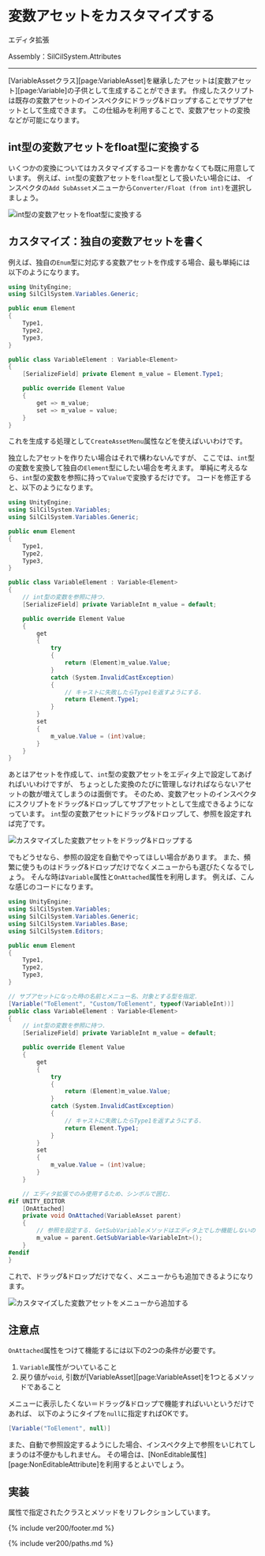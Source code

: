 # 変数アセットをカスタマイズする

エディタ拡張

Assembly：SilCilSystem.Attributes

---

[VariableAssetクラス][page:VariableAsset]を継承したアセットは[変数アセット][page:Variable]の子供として生成することができます。
作成したスクリプトは既存の変数アセットのインスペクタにドラッグ&ドロップすることでサブアセットとして生成できます。
この仕組みを利用することで、変数アセットの変換などが可能になります。

## int型の変数アセットをfloat型に変換する

いくつかの変換についてはカスタマイズするコードを書かなくても既に用意しています。
例えば、`int`型の変数アセットを`float`型として扱いたい場合には、
インスペクタの`Add SubAsset`メニューから`Converter/Float (from int)`を選択しましょう。

![int型の変数アセットをfloat型に変換する][fig:VariableAttribute_ToFloat]

## カスタマイズ：独自の変数アセットを書く

例えば、独自の`Enum`型に対応する変数アセットを作成する場合、最も単純には以下のようになります。

```cs
using UnityEngine;
using SilCilSystem.Variables.Generic;

public enum Element
{
    Type1,
    Type2,
    Type3,
}

public class VariableElement : Variable<Element>
{
    [SerializeField] private Element m_value = Element.Type1;

    public override Element Value
    {
        get => m_value;
        set => m_value = value;
    }
}
```

これを生成する処理として`CreateAssetMenu`属性などを使えばいいわけです。

独立したアセットを作りたい場合はそれで構わないんですが、
ここでは、`int`型の変数を変換して独自の`Element`型にしたい場合を考えます。
単純に考えるなら、`int`型の変数を参照に持って`Value`で変換するだけです。
コードを修正すると、以下のようになります。

```cs
using UnityEngine;
using SilCilSystem.Variables;
using SilCilSystem.Variables.Generic;

public enum Element
{
    Type1,
    Type2,
    Type3,
}

public class VariableElement : Variable<Element>
{
    // int型の変数を参照に持つ.
    [SerializeField] private VariableInt m_value = default;

    public override Element Value
    {
        get
        {
            try
            {
                return (Element)m_value.Value;
            }
            catch (System.InvalidCastException)
            {
                // キャストに失敗したらType1を返すようにする.
                return Element.Type1;
            }
        }
        set
        {
            m_value.Value = (int)value;
        }
    }
}
```

あとはアセットを作成して、`int`型の変数アセットをエディタ上で設定してあげればいいわけですが、
ちょっとした変換のたびに管理しなければならないアセットの数が増えてしまうのは面倒です。
そのため、変数アセットのインスペクタにスクリプトをドラッグ&ドロップしてサブアセットとして生成できるようになっています。
`int`型の変数アセットにドラッグ&ドロップして、参照を設定すれば完了です。

![カスタマイズした変数アセットをドラッグ&ドロップする][fig:VariableAttribute_DragDrop]

でもどうせなら、参照の設定を自動でやってほしい場合があります。
また、頻繁に使うものはドラッグ&ドロップだけでなくメニューからも選びたくなるでしょう。
そんな時は`Variable`属性と`OnAttached`属性を利用します。
例えば、こんな感じのコードになります。

```cs
using UnityEngine;
using SilCilSystem.Variables;
using SilCilSystem.Variables.Generic;
using SilCilSystem.Variables.Base;
using SilCilSystem.Editors;

public enum Element
{
    Type1,
    Type2,
    Type3,
}

// サブアセットになった時の名前とメニュー名、対象とする型を指定.
[Variable("ToElement", "Custom/ToElement", typeof(VariableInt))]
public class VariableElement : Variable<Element>
{
    // int型の変数を参照に持つ.
    [SerializeField] private VariableInt m_value = default;

    public override Element Value
    {
        get
        {
            try
            {
                return (Element)m_value.Value;
            }
            catch (System.InvalidCastException)
            {
                // キャストに失敗したらType1を返すようにする.
                return Element.Type1;
            }
        }
        set
        {
            m_value.Value = (int)value;
        }
    }

    // エディタ拡張でのみ使用するため、シンボルで囲む.
#if UNITY_EDITOR
    [OnAttached]
    private void OnAttached(VariableAsset parent)
    {
        // 参照を設定する. GetSubVariableメソッドはエディタ上でしか機能しないので注意.
        m_value = parent.GetSubVariable<VariableInt>();
    }
#endif
}
```

これで、ドラッグ&ドロップだけでなく、メニューからも追加できるようになります。

![カスタマイズした変数アセットをメニューから追加する][fig:VariableAttribute_DragDrop_CustomMenu]

## 注意点

`OnAttached`属性をつけて機能するには以下の2つの条件が必要です。

1. `Variable`属性がついていること
2. 戻り値が`void`, 引数が[VariableAsset][page:VariableAsset]を1つとるメソッドであること

メニューに表示したくない＝ドラッグ&ドロップで機能すればいいというだけであれば、
以下のようにタイプを`null`に指定すればOKです。

```cs
[Variable("ToElement", null)]
```

また、自動で参照設定するようにした場合、インスペクタ上で参照をいじれてしまうのは不便かもしれません。
その場合は、[NonEditable属性][page:NonEditableAttribute]を利用するとよいでしょう。

## 実装

属性で指定されたクラスとメソッドをリフレクションしています。

<!--- footer --->

{% include ver200/footer.md %}

<!--- 参照 --->

{% include ver200/paths.md %}

<!--- 画像 --->

[fig:VariableAttribute_ToFloat]: Figures/VariableAttribute_ToFloat.gif
[fig:VariableAttribute_DragDrop]: Figures/VariableAttribute_DragDrop.gif
[fig:VariableAttribute_DragDrop_CustomMenu]: Figures/VariableAttribute_DragDrop_CustomMenu.gif
